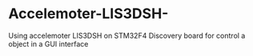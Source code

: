 # Accelemoter-LIS3DSH-
Using accelemoter LIS3DSH  on STM32F4 Discovery board for control a object in a GUI interface 
